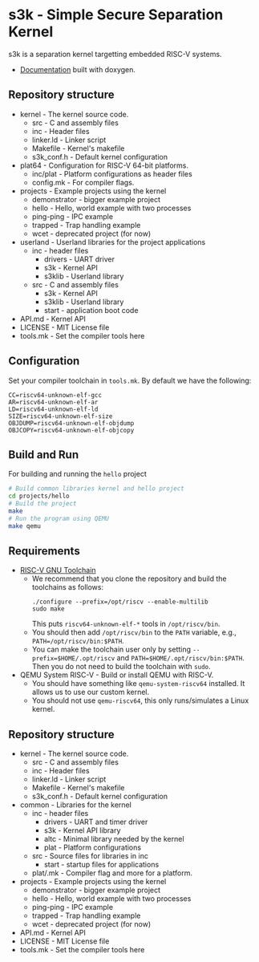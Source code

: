 s3k - Simple Secure Separation Kernel
=====================================

s3k is a separation kernel targetting embedded RISC-V systems.

- [Documentation](https://kth-step.github.io/s3k/) built with doxygen.


Repository structure
--------------------
- kernel - The kernel source code.
  - src - C and assembly files
  - inc - Header files
  - linker.ld - Linker script
  - Makefile - Kernel's makefile
  - s3k_conf.h - Default kernel configuration
- plat64 - Configuration for RISC-V 64-bit platforms.
  - inc/plat - Platform configurations as header files
  - config.mk - For compiler flags.
- projects - Example projects using the kernel
  - demonstrator - bigger example project
  - hello - Hello, world example with two processes
  - ping-ping - IPC example
  - trapped - Trap handling example
  - wcet - deprecated project (for now)
- userland - Userland libraries for the project applications
  - inc - header files
    - drivers - UART driver
    - s3k - Kernel API
    - s3klib - Userland library
  - src - C and assembly files
    - s3k - Kernel API
    - s3klib - Userland library
    - start - application boot code
- API.md - Kernel API
- LICENSE - MIT License file
- tools.mk - Set the compiler tools here

Configuration
-------------

Set your compiler toolchain in `tools.mk`. By default we have the following:
```
CC=riscv64-unknown-elf-gcc
AR=riscv64-unknown-elf-ar
LD=riscv64-unknown-elf-ld
SIZE=riscv64-unknown-elf-size
OBJDUMP=riscv64-unknown-elf-objdump
OBJCOPY=riscv64-unknown-elf-objcopy
```

Build and Run
-------------

For building and running the `hello` project
```bash
# Build common libraries kernel and hello project
cd projects/hello
# Build the project
make
# Run the program using QEMU
make qemu
```

Requirements
------------

- [RISC-V GNU Toolchain](https://github.com/riscv-collab/riscv-gnu-toolchain) 
  - We recommend that you clone the repository and build the toolchains as follows:
    ```
    ./configure --prefix=/opt/riscv --enable-multilib
    sudo make
    ```
    This puts `riscv64-unknown-elf-*` tools in `/opt/riscv/bin`.
  - You should then add `/opt/riscv/bin` to the `PATH` variable, e.g., `PATH=/opt/riscv/bin:$PATH`.
  - You can make the toolchain user only by setting `--prefix=$HOME/.opt/riscv` and `PATH=$HOME/.opt/riscv/bin:$PATH`.
    Then you do not need to build the toolchain with `sudo`.
- QEMU System RISC-V - Build or install QEMU with RISC-V.
  - You should have something like `qemu-system-riscv64` installed. It allows us to use our custom kernel.
  - You should not use `qemu-riscv64`, this only runs/simulates a Linux kernel.

Repository structure
--------------------

- kernel - The kernel source code.
  - src - C and assembly files
  - inc - Header files
  - linker.ld - Linker script
  - Makefile - Kernel's makefile
  - s3k_conf.h - Default kernel configuration
- common - Libraries for the kernel
  - inc - header files
    - drivers - UART and timer driver
    - s3k - Kernel API library
    - altc - Minimal library needed by the kernel
    - plat - Platform configurations
  - src - Source files for libraries in inc
    - start - startup files for applications
  - plat/<platform>.mk - Compiler flag and more for a platform.
- projects - Example projects using the kernel
  - demonstrator - bigger example project
  - hello - Hello, world example with two processes
  - ping-ping - IPC example
  - trapped - Trap handling example
  - wcet - deprecated project (for now)
- API.md - Kernel API
- LICENSE - MIT License file
- tools.mk - Set the compiler tools here
